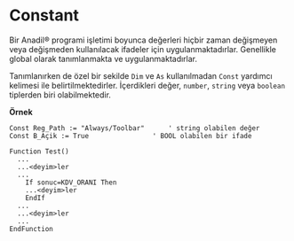 # Constant

Bir Anadil® programi işletimi boyunca değerleri hiçbir zaman değişmeyen veya değişmeden kullanılacak ifadeler için uygulanmaktadırlar. Genellikle global olarak tanımlanmakta ve uygulanmaktadırlar.

Tanımlanırken de özel bir sekilde `Dim` ve `As` kullanılmadan `Const` yardımcı kelimesi ile belirtilmektedirler. İçerdikleri değer, `number`, `string` veya `boolean` tiplerden biri olabilmektedir.

**Örnek**

```
Const Reg_Path := "Always/Toolbar"		' string olabilen değer
Const B_Açik := True				' BOOL olabilen bir ifade

Function Test()
  ...
  ...<deyim>ler
  ...
    If sonuc=KDV_ORANI Then
    ...<deyim>ler
    EndIf
  ...
  ...<deyim>ler
  ...
EndFunction
```
